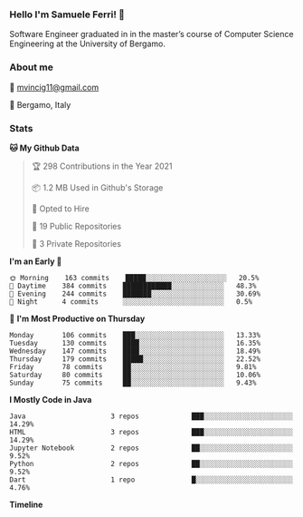 ### Hello I'm Samuele Ferri! 👋

Software Engineer graduated in in the master’s course of Computer Science Engineering at the University of Bergamo.

### About me

:email: [mvincig11@gmail.com](mailto:mvincig11@gmail.com)

:round_pushpin:   Bergamo, Italy

### Stats

<!--START_SECTION:waka-->
**🐱 My Github Data** 

> 🏆 298 Contributions in the Year 2021
 > 
> 📦 1.2 MB Used in Github's Storage 
 > 
> 💼 Opted to Hire
 > 
> 📜 19 Public Repositories 
 > 
> 🔑 3 Private Repositories  
 > 
**I'm an Early 🐤** 

```text
🌞 Morning    163 commits    █████░░░░░░░░░░░░░░░░░░░░   20.5% 
🌆 Daytime    384 commits    ████████████░░░░░░░░░░░░░   48.3% 
🌃 Evening    244 commits    ███████░░░░░░░░░░░░░░░░░░   30.69% 
🌙 Night      4 commits      ░░░░░░░░░░░░░░░░░░░░░░░░░   0.5%

```
📅 **I'm Most Productive on Thursday** 

```text
Monday       106 commits    ███░░░░░░░░░░░░░░░░░░░░░░   13.33% 
Tuesday      130 commits    ████░░░░░░░░░░░░░░░░░░░░░   16.35% 
Wednesday    147 commits    ████░░░░░░░░░░░░░░░░░░░░░   18.49% 
Thursday     179 commits    █████░░░░░░░░░░░░░░░░░░░░   22.52% 
Friday       78 commits     ██░░░░░░░░░░░░░░░░░░░░░░░   9.81% 
Saturday     80 commits     ██░░░░░░░░░░░░░░░░░░░░░░░   10.06% 
Sunday       75 commits     ██░░░░░░░░░░░░░░░░░░░░░░░   9.43%

``````

**I Mostly Code in Java** 

```text
Java                     3 repos             ███░░░░░░░░░░░░░░░░░░░░░░   14.29% 
HTML                     3 repos             ███░░░░░░░░░░░░░░░░░░░░░░   14.29% 
Jupyter Notebook         2 repos             ██░░░░░░░░░░░░░░░░░░░░░░░   9.52% 
Python                   2 repos             ██░░░░░░░░░░░░░░░░░░░░░░░   9.52% 
Dart                     1 repo              █░░░░░░░░░░░░░░░░░░░░░░░░   4.76%

```


**Timeline**

<!--END_SECTION:waka-->
